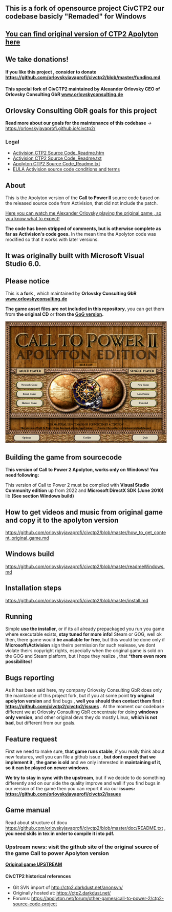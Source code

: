 ## This is a fork of opensource project CivCTP2 our codebase basicly "Remaded" for Windows
## **[You can find original version of CTP2 Apolyton here](https://github.com/civctp2/civctp2)** 

## We take donations!
**If you like this project , consider to donate https://github.com/orlovskyjavaprofi/civctp2/blob/master/funding.md**

#### This special fork of CivCTP2 maintained by Alexander Orlovsky CEO of Orlovsky Consulting GbR www.orlovskyconsulting.de

## Orlovsky Consulting GbR goals for this project
**Read more about our goals for the maintenance of this codebase** -> https://orlovskyjavaprofi.github.io/civctp2/

### Legal
- [Activision CTP2 Source Code_Readme.htm](https://orlovskyjavaprofi.github.io/civctp2/Legal/Activision%20CTP2%20Source%20Code_Readme.htm)
- [Activision CTP2 Source Code_Readme.txt](https://github.com/orlovskyjavaprofi/civctp2/blob/master/Legal/Activision%20CTP2%20Source%20Code_Readme.txt)
- [Apolyton CTP2 Source Code_Readme.txt](https://github.com/orlovskyjavaprofi/civctp2/blob/master/Legal/Apolyton%20CTP2%20Source%20Code_Readme.txt)
- [EULA Activision source code conditions and terms](https://github.com/orlovskyjavaprofi/civctp2/blob/master/Legal/EULA%20-%20Source%20Code%20for%20CTP2.rtf)

## About
This is the Apolyton version of the **Call to Power II** source code based on the released source code from Activision, that did not include the patch. 

[Here you can watch me Alexander Orlovsky playing the original game , so you know what to expect!](https://rumble.com/v1fllu7-lets-play-call-to-power-2-original-activision-version-part-1.html)


**The code has been stripped of comments, but is otherwise complete as far as Activision's code goes.**
In the mean time the Apolyton code was modified so that it works with later versions.

## It was originally built with Microsoft Visual Studio 6.0.

## Please notice 
This is **a fork** , which maintained by **Orlovsky Consulting GbR www.orlovskyconsulting.de**

**The game asset files are not included in this repository**, you can get them from 
**the original CD** or **from the [GoG version](https://www.gog.com/game/call_to_power_2).**

![Call to Power 2 Apolyton version](https://github.com/orlovskyjavaprofi/civctp2/blob/master/ctp2start-scr.png)

## Building the game from sourcecode
**This version of Call to Power 2 Apolyton, works only on Windows!**
**You need following:**

This version of Call to Power 2 must be compiled with **Visual Studio Community edition** up from 2022 and **Microsoft DirectX SDK (June 2010)**  lib **(See section Windows build)**

## How to get videos and music from original game and copy it to the apolyton version
https://github.com/orlovskyjavaprofi/civctp2/blob/master/how_to_get_content_original_game.md

## Windows build
https://github.com/orlovskyjavaprofi/civctp2/blob/master/readmeWindows.md

## Installation steps 
https://github.com/orlovskyjavaprofi/civctp2/blob/master/install.md

## Running
Simple **use the installer**, or if its all already prepackaged you run you game where  executable exists, **stay tuned for more info!**
Steam or GOG, well ok then, there game would **be available for free**, but this would be done only if **Microsoft\Activision** sign theirs permission for such realease, we dont violate theirs copyright rights, especially when the original game is sold on the GOG and Steam platform, but i hope they realize , that ***there even more possibilites!**

## Bugs reporting
As it has been said here, my company Orlovsky Consulting GbR does only the maintaince of this project fork, but if you at some point **try original apolyton version** and find bugs , **well you should then contact them first : https://github.com/civctp2/civctp2/issues** . At the moment our codebase different  we at Orlovsky Consulting GbR concentrate for doing **windows only version**, and other original devs they do mostly Linux, **which is not bad**, but different from our goals.

## Feature request
First we need to make sure, **that game runs stable**, if you really think about new features, well you can file a github issue , **but dont expect that we implement it** , **the game is old** and we only interested in **maintaining of it, so it can be played on newer windows**.

**We try to stay in sync with the upstream**, but if we decide to do something differently and on our side the quality improve and well if you find bugs in our version of the game then you can report it via our **issues:** **https://github.com/orlovskyjavaprofi/civctp2/issues**

## Game manual
Read about structure of docu https://github.com/orlovskyjavaprofi/civctp2/blob/master/doc/README.txt , **you need skils in tex in order to compile it into pdf.** 

### Upstream news: visit the github site of the original source of the game Call to power Apolyton version

**[Original game UPSTREAM](https://github.com/civctp2/)**

#### CivCTP2 historical references
- Git SVN import of http://ctp2.darkdust.net/anonsvn/
- Originally hosted at: https://ctp2.darkdust.net/
- Forums: https://apolyton.net/forum/other-games/call-to-power-2/ctp2-source-code-project

